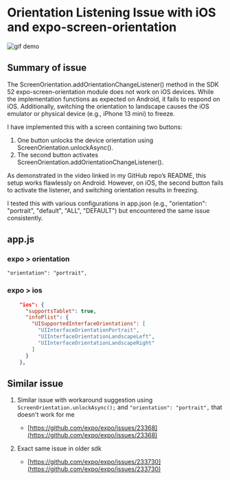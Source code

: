 # Orientation Listening Issue with iOS and expo-screen-orientation

![gif demo](./docs/orientationIssue.gif)

## Summary of issue

The ScreenOrientation.addOrientationChangeListener() method in the SDK 52 expo-screen-orientation module does not work on iOS devices. While the implementation functions as expected on Android, it fails to respond on iOS. Additionally, switching the orientation to landscape causes the iOS emulator or physical device (e.g., iPhone 13 mini) to freeze.

I have implemented this with a screen containing two buttons:

1. One button unlocks the device orientation using ScreenOrientation.unlockAsync().
2. The second button activates ScreenOrientation.addOrientationChangeListener().

As demonstrated in the video linked in my GitHub repo’s README, this setup works flawlessly on Android. However, on iOS, the second button fails to activate the listener, and switching orientation results in freezing.

I tested this with various configurations in app.json (e.g., "orientation": "portrait", "default", "ALL", "DEFAULT") but encountered the same issue consistently.

## app.js

### expo > orientation

`"orientation": "portrait",`

### expo > ios

```json
    "ios": {
      "supportsTablet": true,
      "infoPlist": {
        "UISupportedInterfaceOrientations": [
          "UIInterfaceOrientationPortrait",
          "UIInterfaceOrientationLandscapeLeft",
          "UIInterfaceOrientationLandscapeRight"
        ]
      }
    },
```

## Similar issue

1. Similar issue with workaround suggestion using `ScreenOrientation.unlockAsync();` and `"orientation": "portrait",` that doesn't work for me

   - [https://github.com/expo/expo/issues/23368](https://github.com/expo/expo/issues/23368)

2. Exact same issue in older sdk
   - [https://github.com/expo/expo/issues/233730](https://github.com/expo/expo/issues/233730)
